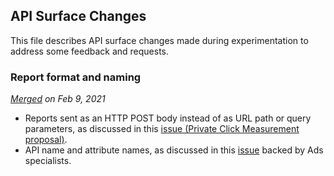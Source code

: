 ## API Surface Changes

This file describes API surface changes made during experimentation to address some feedback and requests.

### Report format and naming 
_[Merged](https://github.com/WICG/conversion-measurement-api/pull/103) on Feb 9, 2021_
- Reports sent as an HTTP POST body instead of as URL path or query parameters, as discussed in this [issue (Private Click Measurement proposal)](https://github.com/privacycg/private-click-measurement/issues/30).
- API name and attribute names, as discussed in this [issue](https://github.com/WICG/conversion-measurement-api/issues/57) backed by Ads specialists.
